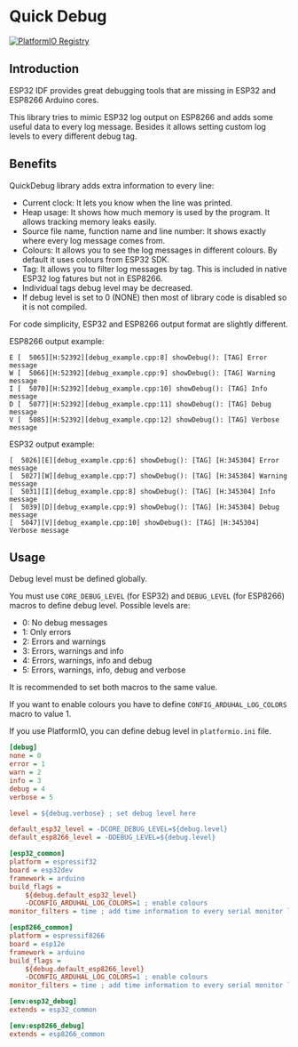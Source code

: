 # Quick Debug

[![PlatformIO Registry](https://badges.registry.platformio.org/packages/gmag11/library/QuickDebug.svg)](https://registry.platformio.org/libraries/gmag11/QuickDebug)

## Introduction
ESP32 IDF provides great debugging tools that are missing in ESP32 and ESP8266 Arduino cores.

This library tries to mimic ESP32 log output on ESP8266 and adds some useful data to every log message. Besides it allows setting custom log levels to every different debug tag.
## Benefits
QuickDebug library adds extra information to every line:

- Current clock: It lets you know when the line was printed.
- Heap usage: It shows how much memory is used by the program. It allows tracking memory leaks easily.
- Source file name, function name and line number: It shows exactly where every log message comes from.
- Colours: It allows you to see the log messages in different colours. By default it uses colours from ESP32 SDK.
- Tag: It allows you to filter log messages by tag. This is included in native ESP32 log fatures but not in ESP8266.
- Individual tags debug level may be decreased.
- If debug level is set to 0 (NONE) then most of library code is disabled so it is not compiled.

For code simplicity, ESP32 and ESP8266 output format are slightly different.

ESP8266 output example:
```
E [  5065][H:52392][debug_example.cpp:8] showDebug(): [TAG] Error message
W [  5066][H:52392][debug_example.cpp:9] showDebug(): [TAG] Warning message
I [  5070][H:52392][debug_example.cpp:10] showDebug(): [TAG] Info message
D [  5077][H:52392][debug_example.cpp:11] showDebug(): [TAG] Debug message
V [  5085][H:52392][debug_example.cpp:12] showDebug(): [TAG] Verbose message
```

ESP32 output example:
```
[  5026][E][debug_example.cpp:6] showDebug(): [TAG] [H:345304] Error message
[  5027][W][debug_example.cpp:7] showDebug(): [TAG] [H:345304] Warning message
[  5031][I][debug_example.cpp:8] showDebug(): [TAG] [H:345304] Info message
[  5039][D][debug_example.cpp:9] showDebug(): [TAG] [H:345304] Debug message
[  5047][V][debug_example.cpp:10] showDebug(): [TAG] [H:345304] Verbose message
```

## Usage

Debug level must be defined globally.

You must use `CORE_DEBUG_LEVEL` (for ESP32) and `DEBUG_LEVEL` (for ESP8266) macros to define debug level. Possible levels are:

- 0: No debug messages
- 1: Only errors
- 2: Errors and warnings
- 3: Errors, warnings and info
- 4: Errors, warnings, info and debug
- 5: Errors, warnings, info, debug and verbose

It is recommended to set both macros to the same value.

If you want to enable colours you have to define `CONFIG_ARDUHAL_LOG_COLORS` macro to value 1.

If you use PlatformIO, you can define debug level in `platformio.ini` file.

```ini
[debug]
none = 0
error = 1
warn = 2
info = 3
debug = 4
verbose = 5

level = ${debug.verbose} ; set debug level here

default_esp32_level = -DCORE_DEBUG_LEVEL=${debug.level}
default_esp8266_level = -DDEBUG_LEVEL=${debug.level}

[esp32_common]
platform = espressif32
board = esp32dev
framework = arduino
build_flags =
    ${debug.default_esp32_level}
    -DCONFIG_ARDUHAL_LOG_COLORS=1 ; enable colours
monitor_filters = time ; add time information to every serial monitor line

[esp8266_common]
platform = espressif8266
board = esp12e
framework = arduino
build_flags =
    ${debug.default_esp8266_level}
    -DCONFIG_ARDUHAL_LOG_COLORS=1 ; enable colours
monitor_filters = time ; add time information to every serial monitor line

[env:esp32_debug]
extends = esp32_common

[env:esp8266_debug]
extends = esp8266_common
```

